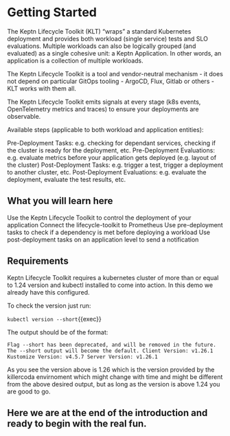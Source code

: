 <br>


# Getting Started

The Keptn Lifecycle Toolkit (KLT) “wraps” a standard Kubernetes deployment and provides both workload (single service) tests and SLO evaluations. Multiple workloads can also be logically grouped (and evaluated) as a single cohesive unit: a Keptn Application. In other words, an application is a collection of multiple workloads.

The Keptn Lifecycle Toolkit is a tool and vendor-neutral mechanism - it does not depend on particular GitOps tooling - ArgoCD, Flux, Gitlab or others - KLT works with them all.

The Keptn Lifecycle Toolkit emits signals at every stage (k8s events, OpenTelemetry metrics and traces) to ensure your deployments are observable.

Available steps (applicable to both workload and application entities):

Pre-Deployment Tasks: e.g. checking for dependant services, checking if the cluster is ready for the deployment, etc.
Pre-Deployment Evaluations: e.g. evaluate metrics before your application gets deployed (e.g. layout of the cluster)
Post-Deployment Tasks: e.g. trigger a test, trigger a deployment to another cluster, etc.
Post-Deployment Evaluations: e.g. evaluate the deployment, evaluate the test results, etc.

## What you will learn here

Use the Keptn Lifecycle Toolkit to control the deployment of your application
Connect the lifecycle-toolkit to Prometheus
Use pre-deployment tasks to check if a dependency is met before deploying a workload
Use post-deployment tasks on an application level to send a notification

## Requirements 

Keptn Lifecycle Toolkit requires a kubernetes cluster of more than or equal to 1.24 version and kubectl installed to come into action.
In this demo we already have this configured.

To check the version just run:

`kubectl version --short`{{exec}}

The output should be of the format:

`Flag --short has been deprecated, and will be removed in the future. The --short output will become the default.
Client Version: v1.26.1
Kustomize Version: v4.5.7
Server Version: v1.26.1 `

As you see the version above is 1.26 which is the version provided by the killercoda envirnoment which might change with time and might be different from the above desired output, but as long as the version is above 1.24 you are good to go.
## Here we are at the end of the introduction and ready to begin with the real fun. 

